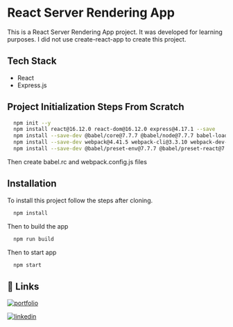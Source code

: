 # React Server Rendering App

This is a React Server Rendering App project. It was developed for learning purposes.
I did not use create-react-app to create this project.

## Tech Stack

- React
- Express.js

## Project Initialization Steps From Scratch

```bash
  npm init --y
  npm install react@16.12.0 react-dom@16.12.0 express@4.17.1 --save
  npm install --save-dev @babel/core@7.7.7 @babel/node@7.7.7 babel-loader@8.0.6
  npm install --save-dev webpack@4.41.5 webpack-cli@3.3.10 webpack-dev-server@3.10.1
  npm install --save-dev @babel/preset-env@7.7.7 @babel/preset-react@7.7.4
```

Then create babel.rc and webpack.config.js files

## Installation

To install this project follow the steps after cloning.

```bash
  npm install
```

Then to build the app
```bash
  npm run build
```

Then to start app

```bash
  npm start
```

## 🔗 Links

[![portfolio](https://img.shields.io/badge/my_portfolio-000?style=for-the-badge&logo=ko-fi&logoColor=white)](https://mammimia.github.io/portfolio/)

[![linkedin](https://img.shields.io/badge/linkedin-0A66C2?style=for-the-badge&logo=linkedin&logoColor=white)](https://www.linkedin.com/in/muhammed-ali-aydin/)
